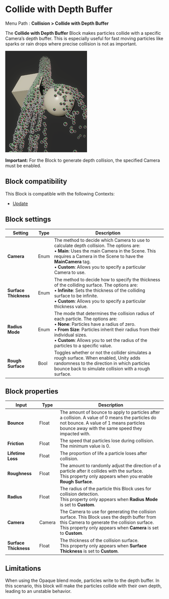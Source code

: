 # Collide with Depth Buffer

Menu Path : **Collision > Collide with Depth Buffer**

The **Collide with Depth Buffer** Block makes particles collide with a specific Camera’s depth buffer. This is especially useful for fast moving particles like sparks or rain drops where precise collision is not as important.

![img](Images/Block-CollideWithDepthBufferMain.png)

**Important:** For the Block to generate depth collision, the specified Camera must be enabled.

## Block compatibility

This Block is compatible with the following Contexts:

- [Update](Context-Update.md)

## Block settings

| **Setting**           | **Type** | **Description**                                              |
| --------------------- | -------- | ------------------------------------------------------------ |
| **Camera**            | Enum     | The method to decide which Camera to use to calculate depth collision. The options are:<br/>&#8226; **Main**: Uses the main Camera in the Scene. This requires a Camera in the Scene to have the **MainCamera** tag.<br/>&#8226; **Custom**: Allows you to specify a particular Camera to use. |
| **Surface Thickness** | Enum     | The method to decide how to specify the thickness of the colliding surface. The options are:<br/>&#8226; **Infinite**: Sets the thickness of the colliding surface to be infinite.<br/>&#8226; **Custom**: Allows you to specify a particular thickness value. |
| **Radius Mode**       | Enum     | The mode that determines the collision radius of each particle. The options are:<br/>&#8226; **None**: Particles have a radius of zero.<br/>&#8226; **From Size**: Particles inherit their radius from their individual sizes.<br/>&#8226; **Custom**: Allows you to set the radius of the particles to a specific value. |
| **Rough Surface**     | Bool     | Toggles whether or not the collider simulates a rough surface. When enabled, Unity adds randomness to the direction in which particles bounce back to simulate collision with a rough surface. |

## Block properties

| **Input**             | **Type** | **Description**                                              |
| --------------------- | -------- | ------------------------------------------------------------ |
| **Bounce**            | Float    | The amount of bounce to apply to particles after a collision. A value of 0 means the particles do not bounce. A value of 1 means particles bounce away with the same speed they impacted with. |
| **Friction**          | Float    | The speed that particles lose during collision. The minimum value is 0. |
| **Lifetime Loss**     | Float    | The proportion of life a particle loses after collision.     |
| **Roughness**         | Float    | The amount to randomly adjust the direction of a particle after it collides with the surface.<br/>This property only appears when you enable **Rough Surface**. |
| **Radius**            | Float    | The radius of the particle this Block uses for collision detection.<br/>This property only appears when **Radius Mode** is set to **Custom**. |
| **Camera**            | Camera   | The Camera to use for generating the collision surface. This Block uses the depth buffer from this Camera to generate the collision surface.<br/>This property only appears when **Camera** is set to **Custom**. |
| **Surface Thickness** | Float    | The thickness of the collision surface. <br/>This property only appears when **Surface Thickness** is set to **Custom**. |

## Limitations
When using the Opaque blend mode, particles write to the depth buffer. In this scenario, this block will make the particles collide with their own depth, leading to an unstable behavior.
